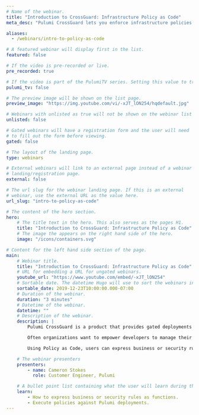 ```yaml
---
# Name of the webinar.
title: "Introduction to CrossGuard: Infrastructure Policy as Code"
meta_desc: "Pulumi CrossGuard lets you enforce infrastructure policies at deployment, preventing security, cost, or best practices mistakes from making it to production."

aliases:
  - /webinars/intro-to-policy-as-code

# A featured webinar will display first in the list.
featured: false

# If the video is pre-recorded or live.
pre_recorded: true

# If the video is part of the PulumiTV series. Setting this value to true will list the video in the "PulumiTV" section.
pulumi_tv: false

# The preview image will be shown on the list page.
preview_image: "https://img.youtube.com/vi/-xJT_lON254/hqdefault.jpg"

# Webinars with unlisted as true will not be shown on the webinar list
unlisted: false

# Gated webinars will have a registration form and the user will need
# to fill out the form before viewing.
gated: false

# The layout of the landing page.
type: webinars

# External webinars will link to an external page instead of a webinar
# landing/registration page.
external: false

# The url slug for the webinar landing page. If this is an external
# webinar, use the external URL as the value here.
url_slug: "intro-to-policy-as-code"

# The content of the hero section.
hero:
    # The title text in the hero. This also serves as the pages H1.
    title: "Introduction to CrossGuard: Infrastructure Policy as Code"
    # The image the appears on the right hand side of the hero.
    image: "/icons/containers.svg"

# Content for the left hand side section of the page.
main:
    # Webinar title.
    title: "Introduction to CrossGuard: Infrastructure Policy as Code"
    # URL for embedding a URL for ungated webinars.
    youtube_url: "https://www.youtube.com/embed/-xJT_lON254"
    # Sortable date. The datetime Hugo will use to sort the webinars in date order.
    sortable_date: 2019-12-23T10:00:00.000-07:00
    # Duration of the webinar.
    duration: "3 minutes"
    # Datetime of the webinar.
    datetime: ""
    # Description of the webinar.
    description: |
        Pulumi CrossGuard is a product that provides gated deployments via Policy as Code.

        Often organizations want to empower developers to manage their infrastructure yet are concerned about giving them full access. CrossGuard allows administrators to provide autonomy to their developers while ensuring compliance to defined organization policies.

        Using Policy as Code, users can express business or security rules as functions that are executed against resources in their stacks. Then using CrossGuard, organization administrators can apply these rules to particular stacks within their organization. When policies are executed as part of your Pulumi deployments, any violation will gate or block that update from proceeding.

    # The webinar presenters
    presenters:
        - name: Cameron Stokes
          role: Customer Engineer, Pulumi

    # A bullet point list containing what the user will learn during the webinar.
    learn:
        - How to express business or security rules as functions.
        - Execute policies against Pulumi deployments.
---
```

